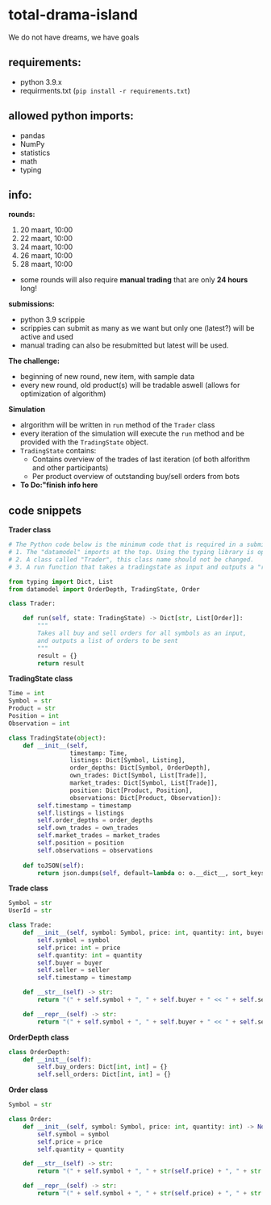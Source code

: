 # total-drama-island
We do not have dreams, we have goals


## requirements:
- python 3.9.x
- requirments.txt (```pip install -r requirements.txt```)

## allowed python imports:
- pandas
- NumPy
- statistics
- math
- typing

## info:
**rounds:** 
1. 20 maart, 10:00
2. 22 maart, 10:00
3. 24 maart, 10:00
4. 26 maart, 10:00
5. 28 maart, 10:00

- some rounds will also require **manual trading** that are only **24 hours** long!

**submissions:**
- python 3.9 scrippie
- scrippies can submit as many as we want but only one (latest?) will be active and used
- manual trading can also be resubmitted but latest will be used. 

**The challenge:**
- beginning of new round, new item, with sample data
- every new round, old product(s) will be tradable aswell (allows for optimization of algorithm)


**Simulation**
- alrgorithm will be written in ```run``` method of the ```Trader``` class
- every iteration of the simulation will execute the ```run``` method and be provided with  the ```TradingState``` object.
- ```TradingState``` contains: 
    - Contains overview of the trades of last iteration (of both alforithm and other participants)
    - Per product overview of outstanding buy/sell orders from bots
- **To Do:"finish info here**

## code snippets
**Trader class**
```python
# The Python code below is the minimum code that is required in a submission file:
# 1. The "datamodel" imports at the top. Using the typing library is optional.
# 2. A class called "Trader", this class name should not be changed.
# 3. A run function that takes a tradingstate as input and outputs a "result" dict.

from typing import Dict, List
from datamodel import OrderDepth, TradingState, Order

class Trader:

    def run(self, state: TradingState) -> Dict[str, List[Order]]:
		"""
		Takes all buy and sell orders for all symbols as an input,
		and outputs a list of orders to be sent
		"""
        result = {}
        return result
```

**TradingState class**
```python
Time = int
Symbol = str
Product = str
Position = int
Observation = int

class TradingState(object):
    def __init__(self,
                 timestamp: Time,
                 listings: Dict[Symbol, Listing],
                 order_depths: Dict[Symbol, OrderDepth],
                 own_trades: Dict[Symbol, List[Trade]],
                 market_trades: Dict[Symbol, List[Trade]],
                 position: Dict[Product, Position],
                 observations: Dict[Product, Observation]):
        self.timestamp = timestamp
        self.listings = listings
        self.order_depths = order_depths
        self.own_trades = own_trades
        self.market_trades = market_trades
        self.position = position
        self.observations = observations
        
    def toJSON(self):
        return json.dumps(self, default=lambda o: o.__dict__, sort_keys=True)
```

**Trade class**
```python
Symbol = str
UserId = str

class Trade:
    def __init__(self, symbol: Symbol, price: int, quantity: int, buyer: UserId = None, seller: UserId = None, timestamp: int = 0) -> None:
        self.symbol = symbol
        self.price: int = price
        self.quantity: int = quantity
        self.buyer = buyer
        self.seller = seller
        self.timestamp = timestamp

    def __str__(self) -> str:
        return "(" + self.symbol + ", " + self.buyer + " << " + self.seller + ", " + str(self.price) + ", " + str(self.quantity) + ", " + str(self.timestamp) + ")"

    def __repr__(self) -> str:
        return "(" + self.symbol + ", " + self.buyer + " << " + self.seller + ", " + str(self.price) + ", " + str(self.quantity) + ", " + str(self.timestamp) + ")" + self.symbol + ", " + self.buyer + " << " + self.seller + ", " + str(self.price) + ", " + str(self.quantity) + ")"
```
**OrderDepth class**
```python
class OrderDepth:
    def __init__(self):
        self.buy_orders: Dict[int, int] = {}
        self.sell_orders: Dict[int, int] = {}
```

**Order class**
```python
Symbol = str

class Order:
    def __init__(self, symbol: Symbol, price: int, quantity: int) -> None:
        self.symbol = symbol
        self.price = price
        self.quantity = quantity

    def __str__(self) -> str:
        return "(" + self.symbol + ", " + str(self.price) + ", " + str(self.quantity) + ")"

    def __repr__(self) -> str:
        return "(" + self.symbol + ", " + str(self.price) + ", " + str(self.quantity) + ")"
```